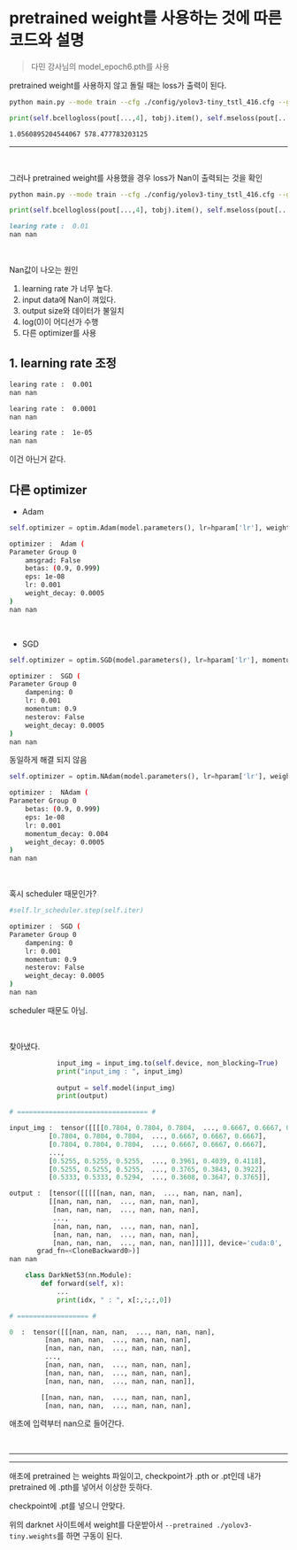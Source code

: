 # pretrained weight를 사용하는 것에 따른 코드와 설명

> 다민 강사님의 model_epoch6.pth를 사용

pretrained weight를 사용하지 않고 돌릴 때는 loss가 출력이 된다.

```bash
python main.py --mode train --cfg ./config/yolov3-tiny_tstl_416.cfg --gpus 0  
```

```python
print(self.bcellogloss(pout[...,4], tobj).item(), self.mseloss(pout[...,4], tobj).item())
```

```markdown
1.0560895204544067 578.477783203125
```

---

<br>

그러나 pretrained weight를 사용했을 경우 loss가 Nan이 출력되는 것을 확인

```bash
python main.py --mode train --cfg ./config/yolov3-tiny_tstl_416.cfg --gpus 0 --pretrained ./config/model_epoch6.pth
```

```python
print(self.bcellogloss(pout[...,4], tobj).item(), self.mseloss(pout[...,4], tobj).item())
```

```markdown
learing rate :  0.01
nan nan
```

<br>

Nan값이 나오는 원인
1. learning rate 가 너무 높다.
2. input data에 Nan이 껴있다.
3. output size와 데이터가 불일치
4. log(0)이 어디선가 수행
5. 다른 optimizer를 사용

## 1. learning rate 조정

```bash
learing rate :  0.001
nan nan
```

```bash
learing rate :  0.0001
nan nan
```

```bash
learing rate :  1e-05
nan nan
```

이건 아닌거 같다.

## 다른 optimizer

- Adam

```python
self.optimizer = optim.Adam(model.parameters(), lr=hparam['lr'], weight_decay = hparam['decay'])
```

```bash
optimizer :  Adam (
Parameter Group 0
    amsgrad: False
    betas: (0.9, 0.999)
    eps: 1e-08
    lr: 0.001
    weight_decay: 0.0005
)
nan nan
```

<br>

- SGD

```python
self.optimizer = optim.SGD(model.parameters(), lr=hparam['lr'], momentum=hparam['momentum'], weight_decay=hparam['decay'])
```

```bash
optimizer :  SGD (
Parameter Group 0
    dampening: 0
    lr: 0.001
    momentum: 0.9
    nesterov: False
    weight_decay: 0.0005
)
nan nan
```

동일하게 해결 되지 않음

```python
self.optimizer = optim.NAdam(model.parameters(), lr=hparam['lr'], weight_decay = hparam['decay'])
```

```bash
optimizer :  NAdam (
Parameter Group 0
    betas: (0.9, 0.999)
    eps: 1e-08
    lr: 0.001
    momentum_decay: 0.004
    weight_decay: 0.0005
)
nan nan
```

<br>

혹시 scheduler 때문인가?

```python
#self.lr_scheduler.step(self.iter)
```

```bash
optimizer :  SGD (
Parameter Group 0
    dampening: 0
    lr: 0.001
    momentum: 0.9
    nesterov: False
    weight_decay: 0.0005
)
nan nan
```

scheduler 때문도 아님.

<br>

찾아냈다.

```python
            input_img = input_img.to(self.device, non_blocking=True)
            print("input_img : ", input_img)
            
            output = self.model(input_img)
            print(output)

# ================================= #

input_img :  tensor([[[[0.7804, 0.7804, 0.7804,  ..., 0.6667, 0.6667, 0.6667],
          [0.7804, 0.7804, 0.7804,  ..., 0.6667, 0.6667, 0.6667],
          [0.7804, 0.7804, 0.7804,  ..., 0.6667, 0.6667, 0.6667],
          ...,
          [0.5255, 0.5255, 0.5255,  ..., 0.3961, 0.4039, 0.4118],
          [0.5255, 0.5255, 0.5255,  ..., 0.3765, 0.3843, 0.3922],
          [0.5333, 0.5333, 0.5294,  ..., 0.3608, 0.3647, 0.3765]],

output :  [tensor([[[[[nan, nan, nan,  ..., nan, nan, nan],
          [[nan, nan, nan,  ..., nan, nan, nan],
           [nan, nan, nan,  ..., nan, nan, nan],
           ...,
           [nan, nan, nan,  ..., nan, nan, nan],
           [nan, nan, nan,  ..., nan, nan, nan],
           [nan, nan, nan,  ..., nan, nan, nan]]]]], device='cuda:0',
       grad_fn=<CloneBackward0>)]
nan nan
```

```python
    class DarkNet53(nn.Module):
        def forward(self, x):
            ...
            print(idx, " : ", x[:,:,:,0])

# ================== #

0  :  tensor([[[nan, nan, nan,  ..., nan, nan, nan],
         [nan, nan, nan,  ..., nan, nan, nan],
         [nan, nan, nan,  ..., nan, nan, nan],
         ...,
         [nan, nan, nan,  ..., nan, nan, nan],
         [nan, nan, nan,  ..., nan, nan, nan],
         [nan, nan, nan,  ..., nan, nan, nan]],

        [[nan, nan, nan,  ..., nan, nan, nan],
         [nan, nan, nan,  ..., nan, nan, nan],
```

애초에 입력부터 nan으로 들어간다.

<br>

---

---

애초에 pretrained 는 weights 파일이고, checkpoint가 .pth or .pt인데 내가 pretrained 에 .pth를 넣어서 이상한 듯하다.

checkpoint에 .pt를 넣으니 안맞다.

위의 darknet 사이트에서 weight를 다운받아서 `--pretrained ./yolov3-tiny.weights`를 하면 구동이 된다.

